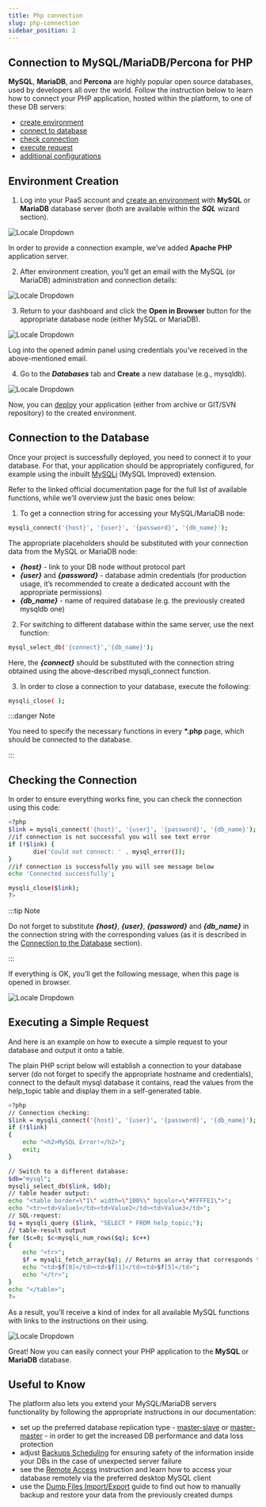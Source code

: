 ```yaml
---
title: Php connection
slug: php-connection
sidebar_position: 2
---
```


## Connection to MySQL/MariaDB/Percona for PHP

**MySQL**, **MariaDB**, and **Percona** are highly popular open source databases, used by developers all over the world. Follow the instruction below to learn how to connect your PHP application, hosted within the platform, to one of these DB servers:

- [create environment](/docs/Database/MySQL-MariaDB-Percona/Connection%20to%20Applications/PHP%20Connection#environment-creation)
- [connect to database](/docs/Database/MySQL-MariaDB-Percona/Connection%20to%20Applications/PHP%20Connection#connection-to-the-database)
- [check connection](/docs/Database/MySQL-MariaDB-Percona/Connection%20to%20Applications/PHP%20Connection#checking-the-connection)
- [execute request](/docs/Database/MySQL-MariaDB-Percona/Connection%20to%20Applications/PHP%20Connection#executing-a-simple-request)
- [additional configurations](/docs/Database/MySQL-MariaDB-Percona/Connection%20to%20Applications/PHP%20Connection#useful-to-know)

## Environment Creation

1. Log into your PaaS account and [create an environment](/docs/environment-management/setting-up-environment) with **MySQL** or **MariaDB** database server (both are available within the **_SQL_** wizard section).

<div style={{
    display:'flex',
    justifyContent: 'center',
    margin: '0 0 1rem 0'
}}>

![Locale Dropdown](./img/PHPConnection/01-create-php-mysql-environment.png)

</div>

In order to provide a connection example, we’ve added **Apache PHP** application server.

2. After environment creation, you’ll get an email with the MySQL (or MariaDB) administration and connection details:

<div style={{
    display:'flex',
    justifyContent: 'center',
    margin: '0 0 1rem 0'
}}>

![Locale Dropdown](./img/PHPConnection/02-email-mysql-node-connection.png)

</div>

3. Return to your dashboard and click the **Open in Browser** button for the appropriate database node (either MySQL or MariaDB).

<div style={{
    display:'flex',
    justifyContent: 'center',
    margin: '0 0 1rem 0'
}}>

![Locale Dropdown](./img/PHPConnection/03-mysql-node-open-in-browser-button.png)

</div>

Log into the opened admin panel using credentials you’ve received in the above-mentioned email.

4. Go to the **_Databases_** tab and **Create** a new database (e.g., mysqldb).

<div style={{
    display:'flex',
    justifyContent: 'center',
    margin: '0 0 1rem 0'
}}>

![Locale Dropdown](./img/PHPConnection/04-mysql-create-new-database.png)

</div>

Now, you can [deploy](http://localhost:3000/docs/quickstart/dashboard-guide) your application (either from archive or GIT/SVN repository) to the created environment.

## Connection to the Database

Once your project is successfully deployed, you need to connect it to your database. For that, your application should be appropriately configured, for example using the inbuilt [MySQLi](https://www.php.net/manual/en/book.mysqli.php) (MySQL Improved) extension.

Refer to the linked official documentation page for the full list of available functions, while we’ll overview just the basic ones below:

1. To get a connection string for accessing your MySQL/MariaDB node:

```bash
mysqli_connect('{host}', '{user}', '{password}', '{db_name}');
```

The appropriate placeholders should be substituted with your connection data from the MySQL or MariaDB node:

- **_{host}_** - link to your DB node without protocol part
- **_{user}_** and **_{password}_** - database admin credentials (for production usage, it’s recommended to create a dedicated account with the appropriate permissions)
- **_{db_name}_** - name of required database (e.g. the previously created mysqldb one)

2. For switching to different database within the same server, use the next function:

```bash
mysql_select_db('{connect}','{db_name}');
```

Here, the **_{connect}_** should be substituted with the connection string obtained using the above-described mysqli_connect function.

3. In order to close a connection to your database, execute the following:

```bash
mysqli_close( );
```

:::danger Note

You need to specify the necessary functions in every **\*.php** page, which should be connected to the database.

:::

## Checking the Connection

In order to ensure everything works fine, you can check the connection using this code:

```bash
<?php
$link = mysqli_connect('{host}', '{user}', '{password}', '{db_name}');
//if connection is not successful you will see text error
if (!$link) {
       die('Could not connect: ' . mysql_error());
}
//if connection is successfully you will see message below
echo 'Connected successfully';

mysqli_close($link);
?>
```

:::tip Note

Do not forget to substitute **_{host}_**, **_{user}_**, **_{password}_** and **_{db_name}_** in the connection string with the corresponding values (as it is described in the [Connection to the Database](/docs/Database/MySQL-MariaDB-Percona/Connection%20to%20Applications/PHP%20Connection#connection-to-the-database) section).

:::

If everything is OK, you’ll get the following message, when this page is opened in browser.

<div style={{
    display:'flex',
    justifyContent: 'center',
    margin: '0 0 1rem 0'
}}>

![Locale Dropdown](./img/PHPConnection/05-mysql-database-connected.png)

</div>

## Executing a Simple Request

And here is an example on how to execute a simple request to your database and output it onto a table.

The plain PHP script below will establish a connection to your database server (do not forget to specify the appropriate hostname and credentials), connect to the default mysql database it contains, read the values from the help_topic table and display them in a self-generated table.

```bash
<?php
// Connection checking:
$link = mysqli_connect('{host}', '{user}', '{password}', '{db_name}');
if (!$link)
{
    echo "<h2>MySQL Error!</h2>";
    exit;
}

// Switch to a different database:
$db="mysql";
mysqli_select_db($link, $db);
// table header output:
echo "<table border=\"1\" width=\"100%\" bgcolor=\"#FFFFE1\">";
echo "<tr><td>Value1</td><td>Value2</td><td>Value3</td>";
// SQL-request:
$q = mysqli_query ($link, "SELECT * FROM help_topic;");
// table-result output
for ($c=0; $c<mysqli_num_rows($q); $c++)
{
    echo "<tr>";
    $f = mysqli_fetch_array($q); // Returns an array that corresponds to the fetched row and moves the internal data pointer ahead.
    echo "<td>$f[0]</td><td>$f[1]</td><td>$f[5]</td>";
    echo "</tr>";
}
echo "</table>";
?>
```

As a result, you’ll receive a kind of index for all available MySQL functions with links to the instructions on their using.

<div style={{
    display:'flex',
    justifyContent: 'center',
    margin: '0 0 1rem 0'
}}>

![Locale Dropdown](./img/PHPConnection/06-database-connection-example-applicatiom.png)

</div>

Great! Now you can easily connect your PHP application to the **MySQL** or **MariaDB** database.

## Useful to Know

The platform also lets you extend your MySQL/MariaDB servers functionality by following the appropriate instructions in our documentation:

- set up the preferred database replication type - [master-slave](/docs/Database/MySQL-MariaDB-Percona/High%20Availability%20Cluster/Manual%20Primary-Secondary%20Replication#mysqlmariadbpercona-database-primary-secondary-replication) or [master-master](/docs/Database/MySQL-MariaDB-Percona/High%20Availability%20Cluster/Manual%20Multi-Primary%20Replication#multi-primary-replication-for-mysqlmariadbpercona) - in order to get the increased DB performance and data loss protection
- adjust [Backups Scheduling](/docs/Database/Database%20Hosting/Manual%20Database%20Backups#manual-database-backups) for ensuring safety of the information inside your DBs in the case of unexpected server failure
- see the [Remote Access](/docs/Database/MySQL-MariaDB-Percona/Remote%20Access#remote-access-to-mysqlmariadbpercona) instruction and learn how to access your database remotely via the preferred desktop MySQL client
- use the [Dump Files Import/Export](/docs/Database/MySQL-MariaDB-Percona/Dump%20Import-Export) guide to find out how to manually backup and restore your data from the previously created dumps
